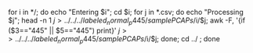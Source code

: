 for i in */; do echo "Entering $i"; cd $i; for j in *.csv; do echo "Processing $j"; head -n 1 $j > ../../../labeled_normal_p445/samplePCAPs/$i/$j; awk -F, '{if ($3=="445" || $5=="445") print}' $j >> ../../../labeled_normal_p445/samplePCAPs/$i/$j; done; cd ../ ; done